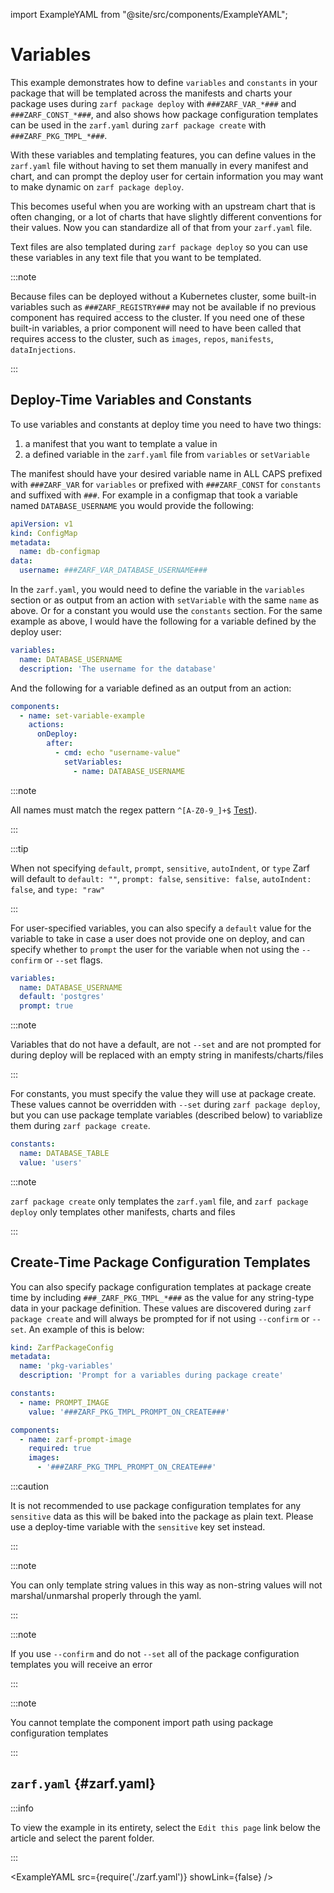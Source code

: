 import ExampleYAML from "@site/src/components/ExampleYAML";

# Variables

This example demonstrates how to define `variables` and `constants` in your package that will be templated across the manifests and charts your package uses during `zarf package deploy` with `###ZARF_VAR_*###` and `###ZARF_CONST_*###`, and also shows how package configuration templates can be used in the `zarf.yaml` during `zarf package create` with `###ZARF_PKG_TMPL_*###`.

With these variables and templating features, you can define values in the `zarf.yaml` file without having to set them manually in every manifest and chart, and can prompt the deploy user for certain information you may want to make dynamic on `zarf package deploy`.

This becomes useful when you are working with an upstream chart that is often changing, or a lot of charts that have slightly different conventions for their values. Now you can standardize all of that from your `zarf.yaml` file.

Text files are also templated during `zarf package deploy` so you can use these variables in any text file that you want to be templated.

:::note

Because files can be deployed without a Kubernetes cluster, some built-in variables such as `###ZARF_REGISTRY###` may not be available if no previous component has required access to the cluster. If you need one of these built-in variables, a prior component will need to have been called that requires access to the cluster, such as `images`, `repos`, `manifests`, `dataInjections`.

:::

## Deploy-Time Variables and Constants

To use variables and constants at deploy time you need to have two things:

1. a manifest that you want to template a value in
2. a defined variable in the `zarf.yaml` file from `variables` or `setVariable`

The manifest should have your desired variable name in ALL CAPS prefixed with `###ZARF_VAR`  for `variables` or prefixed with `###ZARF_CONST` for `constants` and suffixed with `###`.  For example in a configmap that took a variable named `DATABASE_USERNAME` you would provide the following:

```yaml
apiVersion: v1
kind: ConfigMap
metadata:
  name: db-configmap
data:
  username: ###ZARF_VAR_DATABASE_USERNAME###
```

In the `zarf.yaml`, you would need to define the variable in the `variables` section or as output from an action with `setVariable` with the same `name` as above. Or for a constant you would use the `constants` section.  For the same example as above, I would have the following for a variable defined by the deploy user:

```yaml
variables:
  name: DATABASE_USERNAME
  description: 'The username for the database'
```

And the following for a variable defined as an output from an action:

```yaml
components:
  - name: set-variable-example
    actions:
      onDeploy:
        after:
          - cmd: echo "username-value"
            setVariables:
              - name: DATABASE_USERNAME
```

:::note

All names must match the regex pattern `^[A-Z0-9_]+$` [Test](https://regex101.com/r/BG5ZqW/1)).

:::

:::tip

When not specifying `default`, `prompt`, `sensitive`, `autoIndent`, or `type` Zarf will default to `default: ""`, `prompt: false`, `sensitive: false`, `autoIndent: false`, and `type: "raw"`

:::

For user-specified variables, you can also specify a `default` value for the variable to take in case a user does not provide one on deploy, and can specify whether to `prompt` the user for the variable when not using the `--confirm` or `--set` flags.

```yaml
variables:
  name: DATABASE_USERNAME
  default: 'postgres'
  prompt: true
```

:::note

Variables that do not have a default, are not `--set` and are not prompted for during deploy will be replaced with an empty string in manifests/charts/files

:::

For constants, you must specify the value they will use at package create. These values cannot be overridden with `--set` during `zarf package deploy`, but you can use package template variables (described below) to variablize them during `zarf package create`.

```yaml
constants:
  name: DATABASE_TABLE
  value: 'users'
```

:::note

`zarf package create` only templates the `zarf.yaml` file, and `zarf package deploy` only templates other manifests, charts and files

:::

## Create-Time Package Configuration Templates

You can also specify package configuration templates at package create time by including `###_ZARF_PKG_TMPL_*###` as the value for any string-type data in your package definition. These values are discovered during `zarf package create` and will always be prompted for if not using `--confirm` or `--set`. An example of this is below:

```yaml
kind: ZarfPackageConfig
metadata:
  name: 'pkg-variables'
  description: 'Prompt for a variables during package create'

constants:
  - name: PROMPT_IMAGE
    value: '###ZARF_PKG_TMPL_PROMPT_ON_CREATE###'

components:
  - name: zarf-prompt-image
    required: true
    images:
      - '###ZARF_PKG_TMPL_PROMPT_ON_CREATE###'
```

:::caution

It is not recommended to use package configuration templates for any `sensitive` data as this will be baked into the package as plain text.  Please use a deploy-time variable with the `sensitive` key set instead.

:::

:::note

You can only template string values in this way as non-string values will not marshal/unmarshal properly through the yaml.

:::

:::note

If you use `--confirm` and do not `--set` all of the package configuration templates you will receive an error

:::

:::note

You cannot template the component import path using package configuration templates

:::

## `zarf.yaml` {#zarf.yaml}

:::info

To view the example in its entirety, select the `Edit this page` link below the article and select the parent folder.

:::

<ExampleYAML src={require('./zarf.yaml')} showLink={false} />
